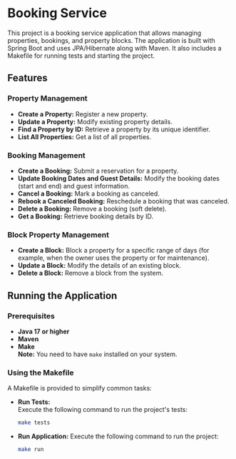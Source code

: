 # Booking Service

This project is a booking service application that allows managing properties, bookings, and property blocks. The application is built with Spring Boot and uses JPA/Hibernate along with Maven. It also includes a Makefile for running tests and starting the project.

## Features

### Property Management
- **Create a Property:** Register a new property.
- **Update a Property:** Modify existing property details.
- **Find a Property by ID:** Retrieve a property by its unique identifier.
- **List All Properties:** Get a list of all properties.

### Booking Management
- **Create a Booking:** Submit a reservation for a property.
- **Update Booking Dates and Guest Details:** Modify the booking dates (start and end) and guest information.
- **Cancel a Booking:** Mark a booking as canceled.
- **Rebook a Canceled Booking:** Reschedule a booking that was canceled.
- **Delete a Booking:** Remove a booking (soft delete).
- **Get a Booking:** Retrieve booking details by ID.

### Block Property Management
- **Create a Block:** Block a property for a specific range of days (for example, when the owner uses the property or for maintenance).
- **Update a Block:** Modify the details of an existing block.
- **Delete a Block:** Remove a block from the system.

## Running the Application

### Prerequisites
- **Java 17 or higher**
- **Maven**
- **Make**  
  **Note:** You need to have `make` installed on your system.

### Using the Makefile

A Makefile is provided to simplify common tasks:

- **Run Tests:**  
  Execute the following command to run the project's tests:
  ```bash
  make tests

- **Run Application:**
  Execute the following command to run the project:
  ```bash
  make run
